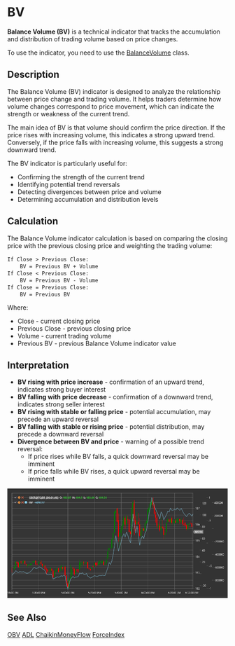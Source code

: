 # BV

**Balance Volume (BV)** is a technical indicator that tracks the accumulation and distribution of trading volume based on price changes.

To use the indicator, you need to use the [BalanceVolume](xref:StockSharp.Algo.Indicators.BalanceVolume) class.

## Description

The Balance Volume (BV) indicator is designed to analyze the relationship between price change and trading volume. It helps traders determine how volume changes correspond to price movement, which can indicate the strength or weakness of the current trend.

The main idea of BV is that volume should confirm the price direction. If the price rises with increasing volume, this indicates a strong upward trend. Conversely, if the price falls with increasing volume, this suggests a strong downward trend.

The BV indicator is particularly useful for:
- Confirming the strength of the current trend
- Identifying potential trend reversals
- Detecting divergences between price and volume
- Determining accumulation and distribution levels

## Calculation

The Balance Volume indicator calculation is based on comparing the closing price with the previous closing price and weighting the trading volume:

```
If Close > Previous Close:
	BV = Previous BV + Volume
If Close < Previous Close:
	BV = Previous BV - Volume
If Close = Previous Close:
	BV = Previous BV
```

Where:
- Close - current closing price
- Previous Close - previous closing price
- Volume - current trading volume
- Previous BV - previous Balance Volume indicator value

## Interpretation

- **BV rising with price increase** - confirmation of an upward trend, indicates strong buyer interest
- **BV falling with price decrease** - confirmation of a downward trend, indicates strong seller interest
- **BV rising with stable or falling price** - potential accumulation, may precede an upward reversal
- **BV falling with stable or rising price** - potential distribution, may precede a downward reversal
- **Divergence between BV and price** - warning of a possible trend reversal:
  - If price rises while BV falls, a quick downward reversal may be imminent
  - If price falls while BV rises, a quick upward reversal may be imminent

![indicator_balance_volume](../../../../images/indicator_balance_volume.png)

## See Also

[OBV](on_balance_volume.md)
[ADL](accumulation_distribution_line.md)
[ChaikinMoneyFlow](chaikin_money_flow.md)
[ForceIndex](force_index.md)